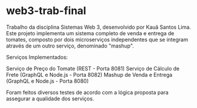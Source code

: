 # web3-trab-final
Trabalho da disciplina Sistemas Web 3, desenvolvido por Kauã Santos Lima.
Este projeto implementa um sistema completo de venda e entrega de tomates, composto por dois microserviços independentes que se integram através de um outro serviço, denominado "mashup".


Serviços Implementados:

Serviço de Preço do Tomate (REST - Porta 8081)
Serviço de Cálculo de Frete (GraphQL e Node.js - Porta 8082)
Mashup de Venda e Entrega (GraphQL e Node.js - Porta 8080)

Foram feitos diversos testes de acordo com a lógica proposta para assegurar a qualidade dos serviços.
